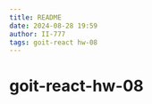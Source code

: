 ```yaml
---
title: README
date: 2024-08-28 19:59
author: II-777
tags: goit-react hw-08
---
```


# goit-react-hw-08
